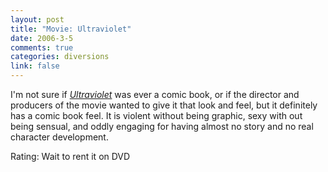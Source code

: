 ```yaml
--- 
layout: post
title: "Movie: Ultraviolet"
date: 2006-3-5
comments: true
categories: diversions
link: false
---
```

I'm not sure if <i><a href="http://imdb.com/title/tt0370032/" title="Ultraviolet">Ultraviolet</a></i> was ever a comic book, or if the director and producers of the movie wanted to give it that look and feel, but it definitely has a comic book feel. It is violent without being graphic, sexy with out being sensual, and oddly engaging for having almost no story and no real character development.

Rating: Wait to rent it on DVD
